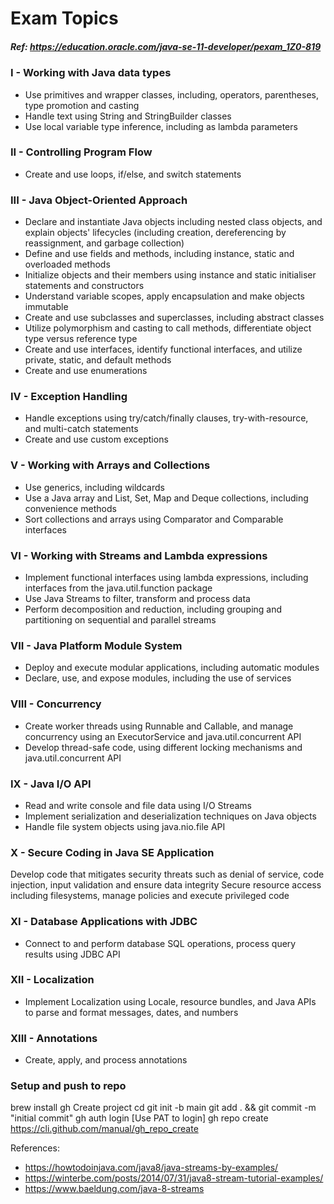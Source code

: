 # Exam Topics
##### Ref: https://education.oracle.com/java-se-11-developer/pexam_1Z0-819

### I - Working with Java data types
+ Use primitives and wrapper classes, including, operators, parentheses, type promotion and casting
+ Handle text using String and StringBuilder classes
+ Use local variable type inference, including as lambda parameters

### II - Controlling Program Flow
+ Create and use loops, if/else, and switch statements

### III - Java Object-Oriented Approach
+ Declare and instantiate Java objects including nested class objects, and explain objects' lifecycles (including creation, dereferencing by reassignment, and garbage collection)
+ Define and use fields and methods, including instance, static and overloaded methods
+ Initialize objects and their members using instance and static initialiser statements and constructors
+ Understand variable scopes, apply encapsulation and make objects immutable
+ Create and use subclasses and superclasses, including abstract classes
+ Utilize polymorphism and casting to call methods, differentiate object type versus reference type
+ Create and use interfaces, identify functional interfaces, and utilize private, static, and default methods
+ Create and use enumerations

### IV - Exception Handling
+ Handle exceptions using try/catch/finally clauses, try-with-resource, and multi-catch statements
+ Create and use custom exceptions

### V - Working with Arrays and Collections
+ Use generics, including wildcards
+ Use a Java array and List, Set, Map and Deque collections, including convenience methods
+ Sort collections and arrays using Comparator and Comparable interfaces

### VI - Working with Streams and Lambda expressions
+ Implement functional interfaces using lambda expressions, including interfaces from the java.util.function package
+ Use Java Streams to filter, transform and process data
+ Perform decomposition and reduction, including grouping and partitioning on sequential and parallel streams

### VII - Java Platform Module System
+ Deploy and execute modular applications, including automatic modules
+ Declare, use, and expose modules, including the use of services

### VIII - Concurrency
+ Create worker threads using Runnable and Callable, and manage concurrency using an ExecutorService and java.util.concurrent API
+ Develop thread-safe code, using different locking mechanisms and java.util.concurrent API

### IX - Java I/O API
+ Read and write console and file data using I/O Streams
+ Implement serialization and deserialization techniques on Java objects
+ Handle file system objects using java.nio.file API

### X - Secure Coding in Java SE Application
Develop code that mitigates security threats such as denial of service, code injection, input validation and ensure data integrity
Secure resource access including filesystems, manage policies and execute privileged code

### XI - Database Applications with JDBC
+ Connect to and perform database SQL operations, process query results using JDBC API

### XII - Localization
+ Implement Localization using Locale, resource bundles, and Java APIs to parse and format messages, dates, and numbers

### XIII - Annotations
+ Create, apply, and process annotations

### Setup and push to repo
brew install gh
Create project
cd <project directory>
git init -b main
git add . && git commit -m "initial commit"
gh auth login [Use PAT to login]
gh repo create
https://cli.github.com/manual/gh_repo_create

References: 
+ https://howtodoinjava.com/java8/java-streams-by-examples/
+ https://winterbe.com/posts/2014/07/31/java8-stream-tutorial-examples/
+ https://www.baeldung.com/java-8-streams
